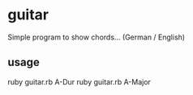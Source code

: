 # guitar
Simple program to show chords...
(German / English)

## usage
ruby guitar.rb A-Dur
ruby guitar.rb A-Major
